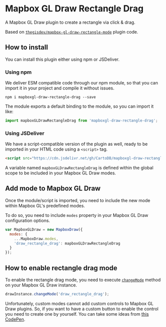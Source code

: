# Mapbox GL Draw Rectangle Drag
A Mapbox GL Draw plugin to create a rectangle via click &amp; drag.

Based on [`thegisdev/mapbox-gl-draw-rectangle-mode`](https://github.com/thegisdev/mapbox-gl-draw-rectangle-mode) plugin code.

How to install
-----
You can install this plugin either using npm or JSDeliver.

### Using npm
We deliver ESM compatible code through our npm module, so that you can import it in your project and compile it without issues.
```shell
npm i mapboxgl-draw-rectangle-drag --save
```
The module exports a default binding to the module, so you can import it like:
```js
import mapboxGLDrawRectangleDrag from 'mapboxgl-draw-rectangle-drag';
```

### Using JSDeliver
We have a script-compatible version of the plugin as well, ready to be imported in your HTML code using a `<script>` tag.
```html
<script src="https://cdn.jsdelivr.net/gh/CartoDB/mapboxgl-draw-rectangle-drag@1.0.1/build/mapboxgl-draw-rectangle-drag.browser.js"></script>
```

A variable named `mapboxGLDrawRectangleDrag` is defined within the global scope to be included in your Mapbox GL Draw modes.

Add mode to Mapbox GL Draw
----
Once the module/script is imported, you need to include the new mode within Mapbox GL's predefined modes.

To do so, you need to include `modes` property in your Mapbox GL Draw configuration options.
```js
var MapboxGLDraw = new MapboxDraw({
  modes: {
    ...MapboxDraw.modes,
    'draw_rectangle_drag': mapboxGLDrawRectangleDrag
  }
});
```

How to enable rectangle drag mode
---
To enable the rectangle drag mode, you need to execute [`changeMode`](https://github.com/mapbox/mapbox-gl-draw/blob/master/docs/API.md#changemodemode-string-options-object-draw) method on your Mapbox GL Draw instance.
```js
drawInstance.changeMode('draw_rectangle_drag');
```

Unfortunately, custom modes cannot add custom controls to Mapbox GL Draw plugins. So, if you want to have a custom button to enable the control you need to create one by yourself. You can take some ideas from [this CodePen](https://codepen.io/roblabs/pen/zJjPzX).
